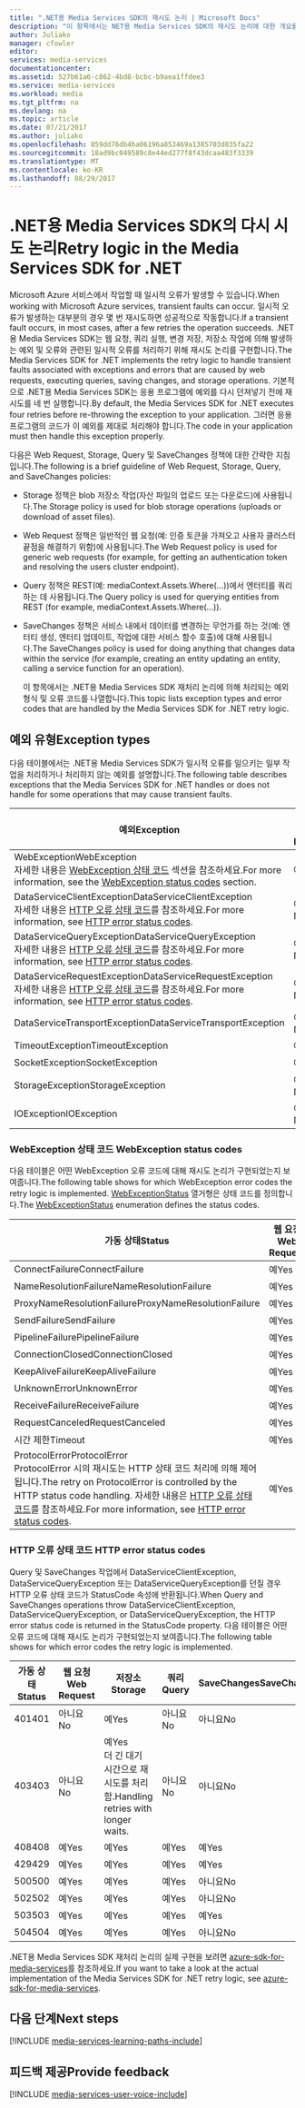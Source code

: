 ```yaml
---
title: ".NET용 Media Services SDK의 재시도 논리 | Microsoft Docs"
description: "이 항목에서는 NET용 Media Services SDK의 재시도 논리에 대한 개요를 제공합니다."
author: Juliako
manager: cfowler
editor: 
services: media-services
documentationcenter: 
ms.assetid: 527b61a6-c862-4bd8-bcbc-b9aea1ffdee3
ms.service: media-services
ms.workload: media
ms.tgt_pltfrm: na
ms.devlang: na
ms.topic: article
ms.date: 07/21/2017
ms.author: juliako
ms.openlocfilehash: 859dd76db4ba06196a853469a1385703d835fa22
ms.sourcegitcommit: 18ad9bc049589c8e44ed277f8f43dcaa483f3339
ms.translationtype: MT
ms.contentlocale: ko-KR
ms.lasthandoff: 08/29/2017
---
```

# <a name="retry-logic-in-the-media-services-sdk-for-net"></a><span data-ttu-id="5de29-103">.NET용 Media Services SDK의 다시 시도 논리</span><span class="sxs-lookup"><span data-stu-id="5de29-103">Retry logic in the Media Services SDK for .NET</span></span>
<span data-ttu-id="5de29-104">Microsoft Azure 서비스에서 작업할 때 일시적 오류가 발생할 수 있습니다.</span><span class="sxs-lookup"><span data-stu-id="5de29-104">When working with Microsoft Azure services, transient faults can occur.</span></span> <span data-ttu-id="5de29-105">일시적 오류가 발생하는 대부분의 경우 몇 번 재시도하면 성공적으로 작동합니다.</span><span class="sxs-lookup"><span data-stu-id="5de29-105">If a transient fault occurs, in most cases, after a few retries the operation succeeds.</span></span> <span data-ttu-id="5de29-106">.NET용 Media Services SDK는 웹 요청, 쿼리 실행, 변경 저장, 저장소 작업에 의해 발생하는 예외 및 오류와 관련된 일시적 오류를 처리하기 위해 재시도 논리를 구현합니다.</span><span class="sxs-lookup"><span data-stu-id="5de29-106">The Media Services SDK for .NET implements the retry logic to handle transient faults associated with exceptions and errors that are caused by web requests, executing queries, saving changes, and storage operations.</span></span>  <span data-ttu-id="5de29-107">기본적으로 .NET용 Media Services SDK는 응용 프로그램에 예외를 다시 던져넣기 전에 재시도를 네 번 실행합니다.</span><span class="sxs-lookup"><span data-stu-id="5de29-107">By default, the Media Services SDK for .NET executes four retries before re-throwing the exception to your application.</span></span> <span data-ttu-id="5de29-108">그러면 응용 프로그램의 코드가 이 예외를 제대로 처리해야 합니다.</span><span class="sxs-lookup"><span data-stu-id="5de29-108">The code in your application must then handle this exception properly.</span></span>  

 <span data-ttu-id="5de29-109">다음은 Web Request, Storage, Query 및 SaveChanges 정책에 대한 간략한 지침입니다.</span><span class="sxs-lookup"><span data-stu-id="5de29-109">The following is a brief guideline of Web Request, Storage, Query, and SaveChanges policies:</span></span>  

* <span data-ttu-id="5de29-110">Storage 정책은 blob 저장소 작업(자산 파일의 업로드 또는 다운로드)에 사용됩니다.</span><span class="sxs-lookup"><span data-stu-id="5de29-110">The Storage policy is used for blob storage operations (uploads or download of asset files).</span></span>  
* <span data-ttu-id="5de29-111">Web Request 정책은 일반적인 웹 요청(예: 인증 토큰을 가져오고 사용자 클러스터 끝점을 해결하기 위함)에 사용됩니다.</span><span class="sxs-lookup"><span data-stu-id="5de29-111">The Web Request policy is used for generic web requests (for example, for getting an authentication token and resolving the users cluster endpoint).</span></span>  
* <span data-ttu-id="5de29-112">Query 정책은 REST(예: mediaContext.Assets.Where(…))에서 엔터티를 쿼리하는 데 사용됩니다.</span><span class="sxs-lookup"><span data-stu-id="5de29-112">The Query policy is used for querying entities from REST (for example, mediaContext.Assets.Where(…)).</span></span>  
* <span data-ttu-id="5de29-113">SaveChanges 정책은 서비스 내에서 데이터를 변경하는 무언가를 하는 것(예: 엔터티 생성, 엔터티 업데이트, 작업에 대한 서비스 함수 호출)에 대해 사용됩니다.</span><span class="sxs-lookup"><span data-stu-id="5de29-113">The SaveChanges policy is used for doing anything that changes data within the service (for example, creating an entity updating an entity, calling a service function for an operation).</span></span>  
  
  <span data-ttu-id="5de29-114">이 항목에서는 .NET용 Media Services SDK 재처리 논리에 의해 처리되는 예외 형식 및 오류 코드를 나열합니다.</span><span class="sxs-lookup"><span data-stu-id="5de29-114">This topic lists exception types and error codes that are handled by the Media Services SDK for .NET retry logic.</span></span>  

## <a name="exception-types"></a><span data-ttu-id="5de29-115">예외 유형</span><span class="sxs-lookup"><span data-stu-id="5de29-115">Exception types</span></span>
<span data-ttu-id="5de29-116">다음 테이블에서는 .NET용 Media Services SDK가 일시적 오류를 일으키는 일부 작업을 처리하거나 처리하지 않는 예외를 설명합니다.</span><span class="sxs-lookup"><span data-stu-id="5de29-116">The following table describes exceptions that the Media Services SDK for .NET handles or does not handle for some operations that may cause transient faults.</span></span>  

| <span data-ttu-id="5de29-117">예외</span><span class="sxs-lookup"><span data-stu-id="5de29-117">Exception</span></span> | <span data-ttu-id="5de29-118">웹 요청</span><span class="sxs-lookup"><span data-stu-id="5de29-118">Web Request</span></span> | <span data-ttu-id="5de29-119">저장소</span><span class="sxs-lookup"><span data-stu-id="5de29-119">Storage</span></span> | <span data-ttu-id="5de29-120">쿼리</span><span class="sxs-lookup"><span data-stu-id="5de29-120">Query</span></span> | <span data-ttu-id="5de29-121">SaveChanges</span><span class="sxs-lookup"><span data-stu-id="5de29-121">SaveChanges</span></span> |
| --- | --- | --- | --- | --- |
| <span data-ttu-id="5de29-122">WebException</span><span class="sxs-lookup"><span data-stu-id="5de29-122">WebException</span></span><br/><span data-ttu-id="5de29-123">자세한 내용은 [WebException 상태 코드](media-services-retry-logic-in-dotnet-sdk.md#WebExceptionStatus) 섹션을 참조하세요.</span><span class="sxs-lookup"><span data-stu-id="5de29-123">For more information, see the [WebException status codes](media-services-retry-logic-in-dotnet-sdk.md#WebExceptionStatus) section.</span></span> |<span data-ttu-id="5de29-124">예</span><span class="sxs-lookup"><span data-stu-id="5de29-124">Yes</span></span> |<span data-ttu-id="5de29-125">예</span><span class="sxs-lookup"><span data-stu-id="5de29-125">Yes</span></span> |<span data-ttu-id="5de29-126">예</span><span class="sxs-lookup"><span data-stu-id="5de29-126">Yes</span></span> |<span data-ttu-id="5de29-127">예</span><span class="sxs-lookup"><span data-stu-id="5de29-127">Yes</span></span> |
| <span data-ttu-id="5de29-128">DataServiceClientException</span><span class="sxs-lookup"><span data-stu-id="5de29-128">DataServiceClientException</span></span><br/> <span data-ttu-id="5de29-129">자세한 내용은 [HTTP 오류 상태 코드](media-services-retry-logic-in-dotnet-sdk.md#HTTPStatusCode)를 참조하세요.</span><span class="sxs-lookup"><span data-stu-id="5de29-129">For more information, see [HTTP error status codes](media-services-retry-logic-in-dotnet-sdk.md#HTTPStatusCode).</span></span> |<span data-ttu-id="5de29-130">아니요</span><span class="sxs-lookup"><span data-stu-id="5de29-130">No</span></span> |<span data-ttu-id="5de29-131">예</span><span class="sxs-lookup"><span data-stu-id="5de29-131">Yes</span></span> |<span data-ttu-id="5de29-132">예</span><span class="sxs-lookup"><span data-stu-id="5de29-132">Yes</span></span> |<span data-ttu-id="5de29-133">예</span><span class="sxs-lookup"><span data-stu-id="5de29-133">Yes</span></span> |
| <span data-ttu-id="5de29-134">DataServiceQueryException</span><span class="sxs-lookup"><span data-stu-id="5de29-134">DataServiceQueryException</span></span><br/> <span data-ttu-id="5de29-135">자세한 내용은 [HTTP 오류 상태 코드](media-services-retry-logic-in-dotnet-sdk.md#HTTPStatusCode)를 참조하세요.</span><span class="sxs-lookup"><span data-stu-id="5de29-135">For more information, see [HTTP error status codes](media-services-retry-logic-in-dotnet-sdk.md#HTTPStatusCode).</span></span> |<span data-ttu-id="5de29-136">아니요</span><span class="sxs-lookup"><span data-stu-id="5de29-136">No</span></span> |<span data-ttu-id="5de29-137">예</span><span class="sxs-lookup"><span data-stu-id="5de29-137">Yes</span></span> |<span data-ttu-id="5de29-138">예</span><span class="sxs-lookup"><span data-stu-id="5de29-138">Yes</span></span> |<span data-ttu-id="5de29-139">예</span><span class="sxs-lookup"><span data-stu-id="5de29-139">Yes</span></span> |
| <span data-ttu-id="5de29-140">DataServiceRequestException</span><span class="sxs-lookup"><span data-stu-id="5de29-140">DataServiceRequestException</span></span><br/> <span data-ttu-id="5de29-141">자세한 내용은 [HTTP 오류 상태 코드](media-services-retry-logic-in-dotnet-sdk.md#HTTPStatusCode)를 참조하세요.</span><span class="sxs-lookup"><span data-stu-id="5de29-141">For more information, see [HTTP error status codes](media-services-retry-logic-in-dotnet-sdk.md#HTTPStatusCode).</span></span> |<span data-ttu-id="5de29-142">아니요</span><span class="sxs-lookup"><span data-stu-id="5de29-142">No</span></span> |<span data-ttu-id="5de29-143">예</span><span class="sxs-lookup"><span data-stu-id="5de29-143">Yes</span></span> |<span data-ttu-id="5de29-144">예</span><span class="sxs-lookup"><span data-stu-id="5de29-144">Yes</span></span> |<span data-ttu-id="5de29-145">예</span><span class="sxs-lookup"><span data-stu-id="5de29-145">Yes</span></span> |
| <span data-ttu-id="5de29-146">DataServiceTransportException</span><span class="sxs-lookup"><span data-stu-id="5de29-146">DataServiceTransportException</span></span> |<span data-ttu-id="5de29-147">아니요</span><span class="sxs-lookup"><span data-stu-id="5de29-147">No</span></span> |<span data-ttu-id="5de29-148">아니요</span><span class="sxs-lookup"><span data-stu-id="5de29-148">No</span></span> |<span data-ttu-id="5de29-149">예</span><span class="sxs-lookup"><span data-stu-id="5de29-149">Yes</span></span> |<span data-ttu-id="5de29-150">예</span><span class="sxs-lookup"><span data-stu-id="5de29-150">Yes</span></span> |
| <span data-ttu-id="5de29-151">TimeoutException</span><span class="sxs-lookup"><span data-stu-id="5de29-151">TimeoutException</span></span> |<span data-ttu-id="5de29-152">예</span><span class="sxs-lookup"><span data-stu-id="5de29-152">Yes</span></span> |<span data-ttu-id="5de29-153">예</span><span class="sxs-lookup"><span data-stu-id="5de29-153">Yes</span></span> |<span data-ttu-id="5de29-154">예</span><span class="sxs-lookup"><span data-stu-id="5de29-154">Yes</span></span> |<span data-ttu-id="5de29-155">아니요</span><span class="sxs-lookup"><span data-stu-id="5de29-155">No</span></span> |
| <span data-ttu-id="5de29-156">SocketException</span><span class="sxs-lookup"><span data-stu-id="5de29-156">SocketException</span></span> |<span data-ttu-id="5de29-157">예</span><span class="sxs-lookup"><span data-stu-id="5de29-157">Yes</span></span> |<span data-ttu-id="5de29-158">예</span><span class="sxs-lookup"><span data-stu-id="5de29-158">Yes</span></span> |<span data-ttu-id="5de29-159">예</span><span class="sxs-lookup"><span data-stu-id="5de29-159">Yes</span></span> |<span data-ttu-id="5de29-160">예</span><span class="sxs-lookup"><span data-stu-id="5de29-160">Yes</span></span> |
| <span data-ttu-id="5de29-161">StorageException</span><span class="sxs-lookup"><span data-stu-id="5de29-161">StorageException</span></span> |<span data-ttu-id="5de29-162">아니요</span><span class="sxs-lookup"><span data-stu-id="5de29-162">No</span></span> |<span data-ttu-id="5de29-163">예</span><span class="sxs-lookup"><span data-stu-id="5de29-163">Yes</span></span> |<span data-ttu-id="5de29-164">아니요</span><span class="sxs-lookup"><span data-stu-id="5de29-164">No</span></span> |<span data-ttu-id="5de29-165">아니요</span><span class="sxs-lookup"><span data-stu-id="5de29-165">No</span></span> |
| <span data-ttu-id="5de29-166">IOException</span><span class="sxs-lookup"><span data-stu-id="5de29-166">IOException</span></span> |<span data-ttu-id="5de29-167">아니요</span><span class="sxs-lookup"><span data-stu-id="5de29-167">No</span></span> |<span data-ttu-id="5de29-168">예</span><span class="sxs-lookup"><span data-stu-id="5de29-168">Yes</span></span> |<span data-ttu-id="5de29-169">아니요</span><span class="sxs-lookup"><span data-stu-id="5de29-169">No</span></span> |<span data-ttu-id="5de29-170">아니요</span><span class="sxs-lookup"><span data-stu-id="5de29-170">No</span></span> |

### <span data-ttu-id="5de29-171"><a name="WebExceptionStatus"></a> WebException 상태 코드</span><span class="sxs-lookup"><span data-stu-id="5de29-171"><a name="WebExceptionStatus"></a> WebException status codes</span></span>
<span data-ttu-id="5de29-172">다음 테이블은 어떤 WebException 오류 코드에 대해 재시도 논리가 구현되었는지 보여줍니다.</span><span class="sxs-lookup"><span data-stu-id="5de29-172">The following table shows for which WebException error codes the retry logic is implemented.</span></span> <span data-ttu-id="5de29-173">[WebExceptionStatus](http://msdn.microsoft.com/library/system.net.webexceptionstatus.aspx) 열거형은 상태 코드를 정의합니다.</span><span class="sxs-lookup"><span data-stu-id="5de29-173">The [WebExceptionStatus](http://msdn.microsoft.com/library/system.net.webexceptionstatus.aspx) enumeration defines the status codes.</span></span>  

| <span data-ttu-id="5de29-174">가동 상태</span><span class="sxs-lookup"><span data-stu-id="5de29-174">Status</span></span> | <span data-ttu-id="5de29-175">웹 요청</span><span class="sxs-lookup"><span data-stu-id="5de29-175">Web Request</span></span> | <span data-ttu-id="5de29-176">저장소</span><span class="sxs-lookup"><span data-stu-id="5de29-176">Storage</span></span> | <span data-ttu-id="5de29-177">쿼리</span><span class="sxs-lookup"><span data-stu-id="5de29-177">Query</span></span> | <span data-ttu-id="5de29-178">SaveChanges</span><span class="sxs-lookup"><span data-stu-id="5de29-178">SaveChanges</span></span> |
| --- | --- | --- | --- | --- |
| <span data-ttu-id="5de29-179">ConnectFailure</span><span class="sxs-lookup"><span data-stu-id="5de29-179">ConnectFailure</span></span> |<span data-ttu-id="5de29-180">예</span><span class="sxs-lookup"><span data-stu-id="5de29-180">Yes</span></span> |<span data-ttu-id="5de29-181">예</span><span class="sxs-lookup"><span data-stu-id="5de29-181">Yes</span></span> |<span data-ttu-id="5de29-182">예</span><span class="sxs-lookup"><span data-stu-id="5de29-182">Yes</span></span> |<span data-ttu-id="5de29-183">예</span><span class="sxs-lookup"><span data-stu-id="5de29-183">Yes</span></span> |
| <span data-ttu-id="5de29-184">NameResolutionFailure</span><span class="sxs-lookup"><span data-stu-id="5de29-184">NameResolutionFailure</span></span> |<span data-ttu-id="5de29-185">예</span><span class="sxs-lookup"><span data-stu-id="5de29-185">Yes</span></span> |<span data-ttu-id="5de29-186">예</span><span class="sxs-lookup"><span data-stu-id="5de29-186">Yes</span></span> |<span data-ttu-id="5de29-187">예</span><span class="sxs-lookup"><span data-stu-id="5de29-187">Yes</span></span> |<span data-ttu-id="5de29-188">예</span><span class="sxs-lookup"><span data-stu-id="5de29-188">Yes</span></span> |
| <span data-ttu-id="5de29-189">ProxyNameResolutionFailure</span><span class="sxs-lookup"><span data-stu-id="5de29-189">ProxyNameResolutionFailure</span></span> |<span data-ttu-id="5de29-190">예</span><span class="sxs-lookup"><span data-stu-id="5de29-190">Yes</span></span> |<span data-ttu-id="5de29-191">예</span><span class="sxs-lookup"><span data-stu-id="5de29-191">Yes</span></span> |<span data-ttu-id="5de29-192">예</span><span class="sxs-lookup"><span data-stu-id="5de29-192">Yes</span></span> |<span data-ttu-id="5de29-193">예</span><span class="sxs-lookup"><span data-stu-id="5de29-193">Yes</span></span> |
| <span data-ttu-id="5de29-194">SendFailure</span><span class="sxs-lookup"><span data-stu-id="5de29-194">SendFailure</span></span> |<span data-ttu-id="5de29-195">예</span><span class="sxs-lookup"><span data-stu-id="5de29-195">Yes</span></span> |<span data-ttu-id="5de29-196">예</span><span class="sxs-lookup"><span data-stu-id="5de29-196">Yes</span></span> |<span data-ttu-id="5de29-197">예</span><span class="sxs-lookup"><span data-stu-id="5de29-197">Yes</span></span> |<span data-ttu-id="5de29-198">예</span><span class="sxs-lookup"><span data-stu-id="5de29-198">Yes</span></span> |
| <span data-ttu-id="5de29-199">PipelineFailure</span><span class="sxs-lookup"><span data-stu-id="5de29-199">PipelineFailure</span></span> |<span data-ttu-id="5de29-200">예</span><span class="sxs-lookup"><span data-stu-id="5de29-200">Yes</span></span> |<span data-ttu-id="5de29-201">예</span><span class="sxs-lookup"><span data-stu-id="5de29-201">Yes</span></span> |<span data-ttu-id="5de29-202">예</span><span class="sxs-lookup"><span data-stu-id="5de29-202">Yes</span></span> |<span data-ttu-id="5de29-203">아니요</span><span class="sxs-lookup"><span data-stu-id="5de29-203">No</span></span> |
| <span data-ttu-id="5de29-204">ConnectionClosed</span><span class="sxs-lookup"><span data-stu-id="5de29-204">ConnectionClosed</span></span> |<span data-ttu-id="5de29-205">예</span><span class="sxs-lookup"><span data-stu-id="5de29-205">Yes</span></span> |<span data-ttu-id="5de29-206">예</span><span class="sxs-lookup"><span data-stu-id="5de29-206">Yes</span></span> |<span data-ttu-id="5de29-207">예</span><span class="sxs-lookup"><span data-stu-id="5de29-207">Yes</span></span> |<span data-ttu-id="5de29-208">아니요</span><span class="sxs-lookup"><span data-stu-id="5de29-208">No</span></span> |
| <span data-ttu-id="5de29-209">KeepAliveFailure</span><span class="sxs-lookup"><span data-stu-id="5de29-209">KeepAliveFailure</span></span> |<span data-ttu-id="5de29-210">예</span><span class="sxs-lookup"><span data-stu-id="5de29-210">Yes</span></span> |<span data-ttu-id="5de29-211">예</span><span class="sxs-lookup"><span data-stu-id="5de29-211">Yes</span></span> |<span data-ttu-id="5de29-212">예</span><span class="sxs-lookup"><span data-stu-id="5de29-212">Yes</span></span> |<span data-ttu-id="5de29-213">아니요</span><span class="sxs-lookup"><span data-stu-id="5de29-213">No</span></span> |
| <span data-ttu-id="5de29-214">UnknownError</span><span class="sxs-lookup"><span data-stu-id="5de29-214">UnknownError</span></span> |<span data-ttu-id="5de29-215">예</span><span class="sxs-lookup"><span data-stu-id="5de29-215">Yes</span></span> |<span data-ttu-id="5de29-216">예</span><span class="sxs-lookup"><span data-stu-id="5de29-216">Yes</span></span> |<span data-ttu-id="5de29-217">예</span><span class="sxs-lookup"><span data-stu-id="5de29-217">Yes</span></span> |<span data-ttu-id="5de29-218">아니요</span><span class="sxs-lookup"><span data-stu-id="5de29-218">No</span></span> |
| <span data-ttu-id="5de29-219">ReceiveFailure</span><span class="sxs-lookup"><span data-stu-id="5de29-219">ReceiveFailure</span></span> |<span data-ttu-id="5de29-220">예</span><span class="sxs-lookup"><span data-stu-id="5de29-220">Yes</span></span> |<span data-ttu-id="5de29-221">예</span><span class="sxs-lookup"><span data-stu-id="5de29-221">Yes</span></span> |<span data-ttu-id="5de29-222">예</span><span class="sxs-lookup"><span data-stu-id="5de29-222">Yes</span></span> |<span data-ttu-id="5de29-223">아니요</span><span class="sxs-lookup"><span data-stu-id="5de29-223">No</span></span> |
| <span data-ttu-id="5de29-224">RequestCanceled</span><span class="sxs-lookup"><span data-stu-id="5de29-224">RequestCanceled</span></span> |<span data-ttu-id="5de29-225">예</span><span class="sxs-lookup"><span data-stu-id="5de29-225">Yes</span></span> |<span data-ttu-id="5de29-226">예</span><span class="sxs-lookup"><span data-stu-id="5de29-226">Yes</span></span> |<span data-ttu-id="5de29-227">예</span><span class="sxs-lookup"><span data-stu-id="5de29-227">Yes</span></span> |<span data-ttu-id="5de29-228">아니요</span><span class="sxs-lookup"><span data-stu-id="5de29-228">No</span></span> |
| <span data-ttu-id="5de29-229">시간 제한</span><span class="sxs-lookup"><span data-stu-id="5de29-229">Timeout</span></span> |<span data-ttu-id="5de29-230">예</span><span class="sxs-lookup"><span data-stu-id="5de29-230">Yes</span></span> |<span data-ttu-id="5de29-231">예</span><span class="sxs-lookup"><span data-stu-id="5de29-231">Yes</span></span> |<span data-ttu-id="5de29-232">예</span><span class="sxs-lookup"><span data-stu-id="5de29-232">Yes</span></span> |<span data-ttu-id="5de29-233">아니요</span><span class="sxs-lookup"><span data-stu-id="5de29-233">No</span></span> |
| <span data-ttu-id="5de29-234">ProtocolError</span><span class="sxs-lookup"><span data-stu-id="5de29-234">ProtocolError</span></span> <br/><span data-ttu-id="5de29-235">ProtocolError 시의 재시도는 HTTP 상태 코드 처리에 의해 제어됩니다.</span><span class="sxs-lookup"><span data-stu-id="5de29-235">The retry on ProtocolError is controlled by the HTTP status code handling.</span></span> <span data-ttu-id="5de29-236">자세한 내용은 [HTTP 오류 상태 코드](media-services-retry-logic-in-dotnet-sdk.md#HTTPStatusCode)를 참조하세요.</span><span class="sxs-lookup"><span data-stu-id="5de29-236">For more information, see [HTTP error status codes](media-services-retry-logic-in-dotnet-sdk.md#HTTPStatusCode).</span></span> |<span data-ttu-id="5de29-237">예</span><span class="sxs-lookup"><span data-stu-id="5de29-237">Yes</span></span> |<span data-ttu-id="5de29-238">예</span><span class="sxs-lookup"><span data-stu-id="5de29-238">Yes</span></span> |<span data-ttu-id="5de29-239">예</span><span class="sxs-lookup"><span data-stu-id="5de29-239">Yes</span></span> |<span data-ttu-id="5de29-240">예</span><span class="sxs-lookup"><span data-stu-id="5de29-240">Yes</span></span> |

### <span data-ttu-id="5de29-241"><a name="HTTPStatusCode"></a> HTTP 오류 상태 코드</span><span class="sxs-lookup"><span data-stu-id="5de29-241"><a name="HTTPStatusCode"></a> HTTP error status codes</span></span>
<span data-ttu-id="5de29-242">Query 및 SaveChanges 작업에서 DataServiceClientException, DataServiceQueryException 또는 DataServiceQueryException를 던질 경우 HTTP 오류 상태 코드가 StatusCode 속성에 반환됩니다.</span><span class="sxs-lookup"><span data-stu-id="5de29-242">When Query and SaveChanges operations throw DataServiceClientException, DataServiceQueryException, or DataServiceQueryException, the HTTP error status code is returned in the StatusCode property.</span></span>  <span data-ttu-id="5de29-243">다음 테이블은 어떤 오류 코드에 대해 재시도 논리가 구현되었는지 보여줍니다.</span><span class="sxs-lookup"><span data-stu-id="5de29-243">The following table shows for which error codes the retry logic is implemented.</span></span>  

| <span data-ttu-id="5de29-244">가동 상태</span><span class="sxs-lookup"><span data-stu-id="5de29-244">Status</span></span> | <span data-ttu-id="5de29-245">웹 요청</span><span class="sxs-lookup"><span data-stu-id="5de29-245">Web Request</span></span> | <span data-ttu-id="5de29-246">저장소</span><span class="sxs-lookup"><span data-stu-id="5de29-246">Storage</span></span> | <span data-ttu-id="5de29-247">쿼리</span><span class="sxs-lookup"><span data-stu-id="5de29-247">Query</span></span> | <span data-ttu-id="5de29-248">SaveChanges</span><span class="sxs-lookup"><span data-stu-id="5de29-248">SaveChanges</span></span> |
| --- | --- | --- | --- | --- |
| <span data-ttu-id="5de29-249">401</span><span class="sxs-lookup"><span data-stu-id="5de29-249">401</span></span> |<span data-ttu-id="5de29-250">아니요</span><span class="sxs-lookup"><span data-stu-id="5de29-250">No</span></span> |<span data-ttu-id="5de29-251">예</span><span class="sxs-lookup"><span data-stu-id="5de29-251">Yes</span></span> |<span data-ttu-id="5de29-252">아니요</span><span class="sxs-lookup"><span data-stu-id="5de29-252">No</span></span> |<span data-ttu-id="5de29-253">아니요</span><span class="sxs-lookup"><span data-stu-id="5de29-253">No</span></span> |
| <span data-ttu-id="5de29-254">403</span><span class="sxs-lookup"><span data-stu-id="5de29-254">403</span></span> |<span data-ttu-id="5de29-255">아니요</span><span class="sxs-lookup"><span data-stu-id="5de29-255">No</span></span> |<span data-ttu-id="5de29-256">예</span><span class="sxs-lookup"><span data-stu-id="5de29-256">Yes</span></span><br/><span data-ttu-id="5de29-257">더 긴 대기 시간으로 재시도를 처리함.</span><span class="sxs-lookup"><span data-stu-id="5de29-257">Handling retries with longer waits.</span></span> |<span data-ttu-id="5de29-258">아니요</span><span class="sxs-lookup"><span data-stu-id="5de29-258">No</span></span> |<span data-ttu-id="5de29-259">아니요</span><span class="sxs-lookup"><span data-stu-id="5de29-259">No</span></span> |
| <span data-ttu-id="5de29-260">408</span><span class="sxs-lookup"><span data-stu-id="5de29-260">408</span></span> |<span data-ttu-id="5de29-261">예</span><span class="sxs-lookup"><span data-stu-id="5de29-261">Yes</span></span> |<span data-ttu-id="5de29-262">예</span><span class="sxs-lookup"><span data-stu-id="5de29-262">Yes</span></span> |<span data-ttu-id="5de29-263">예</span><span class="sxs-lookup"><span data-stu-id="5de29-263">Yes</span></span> |<span data-ttu-id="5de29-264">예</span><span class="sxs-lookup"><span data-stu-id="5de29-264">Yes</span></span> |
| <span data-ttu-id="5de29-265">429</span><span class="sxs-lookup"><span data-stu-id="5de29-265">429</span></span> |<span data-ttu-id="5de29-266">예</span><span class="sxs-lookup"><span data-stu-id="5de29-266">Yes</span></span> |<span data-ttu-id="5de29-267">예</span><span class="sxs-lookup"><span data-stu-id="5de29-267">Yes</span></span> |<span data-ttu-id="5de29-268">예</span><span class="sxs-lookup"><span data-stu-id="5de29-268">Yes</span></span> |<span data-ttu-id="5de29-269">예</span><span class="sxs-lookup"><span data-stu-id="5de29-269">Yes</span></span> |
| <span data-ttu-id="5de29-270">500</span><span class="sxs-lookup"><span data-stu-id="5de29-270">500</span></span> |<span data-ttu-id="5de29-271">예</span><span class="sxs-lookup"><span data-stu-id="5de29-271">Yes</span></span> |<span data-ttu-id="5de29-272">예</span><span class="sxs-lookup"><span data-stu-id="5de29-272">Yes</span></span> |<span data-ttu-id="5de29-273">예</span><span class="sxs-lookup"><span data-stu-id="5de29-273">Yes</span></span> |<span data-ttu-id="5de29-274">아니요</span><span class="sxs-lookup"><span data-stu-id="5de29-274">No</span></span> |
| <span data-ttu-id="5de29-275">502</span><span class="sxs-lookup"><span data-stu-id="5de29-275">502</span></span> |<span data-ttu-id="5de29-276">예</span><span class="sxs-lookup"><span data-stu-id="5de29-276">Yes</span></span> |<span data-ttu-id="5de29-277">예</span><span class="sxs-lookup"><span data-stu-id="5de29-277">Yes</span></span> |<span data-ttu-id="5de29-278">예</span><span class="sxs-lookup"><span data-stu-id="5de29-278">Yes</span></span> |<span data-ttu-id="5de29-279">아니요</span><span class="sxs-lookup"><span data-stu-id="5de29-279">No</span></span> |
| <span data-ttu-id="5de29-280">503</span><span class="sxs-lookup"><span data-stu-id="5de29-280">503</span></span> |<span data-ttu-id="5de29-281">예</span><span class="sxs-lookup"><span data-stu-id="5de29-281">Yes</span></span> |<span data-ttu-id="5de29-282">예</span><span class="sxs-lookup"><span data-stu-id="5de29-282">Yes</span></span> |<span data-ttu-id="5de29-283">예</span><span class="sxs-lookup"><span data-stu-id="5de29-283">Yes</span></span> |<span data-ttu-id="5de29-284">예</span><span class="sxs-lookup"><span data-stu-id="5de29-284">Yes</span></span> |
| <span data-ttu-id="5de29-285">504</span><span class="sxs-lookup"><span data-stu-id="5de29-285">504</span></span> |<span data-ttu-id="5de29-286">예</span><span class="sxs-lookup"><span data-stu-id="5de29-286">Yes</span></span> |<span data-ttu-id="5de29-287">예</span><span class="sxs-lookup"><span data-stu-id="5de29-287">Yes</span></span> |<span data-ttu-id="5de29-288">예</span><span class="sxs-lookup"><span data-stu-id="5de29-288">Yes</span></span> |<span data-ttu-id="5de29-289">아니요</span><span class="sxs-lookup"><span data-stu-id="5de29-289">No</span></span> |

<span data-ttu-id="5de29-290">.NET용 Media Services SDK 재처리 논리의 실제 구현을 보려면 [azure-sdk-for-media-services](https://github.com/Azure/azure-sdk-for-media-services/tree/dev/src/net/Client/TransientFaultHandling)를 참조하세요.</span><span class="sxs-lookup"><span data-stu-id="5de29-290">If you want to take a look at the actual implementation of the Media Services SDK for .NET retry logic, see [azure-sdk-for-media-services](https://github.com/Azure/azure-sdk-for-media-services/tree/dev/src/net/Client/TransientFaultHandling).</span></span>

## <a name="next-steps"></a><span data-ttu-id="5de29-291">다음 단계</span><span class="sxs-lookup"><span data-stu-id="5de29-291">Next steps</span></span>
[!INCLUDE [media-services-learning-paths-include](../../includes/media-services-learning-paths-include.md)]

## <a name="provide-feedback"></a><span data-ttu-id="5de29-292">피드백 제공</span><span class="sxs-lookup"><span data-stu-id="5de29-292">Provide feedback</span></span>
[!INCLUDE [media-services-user-voice-include](../../includes/media-services-user-voice-include.md)]

